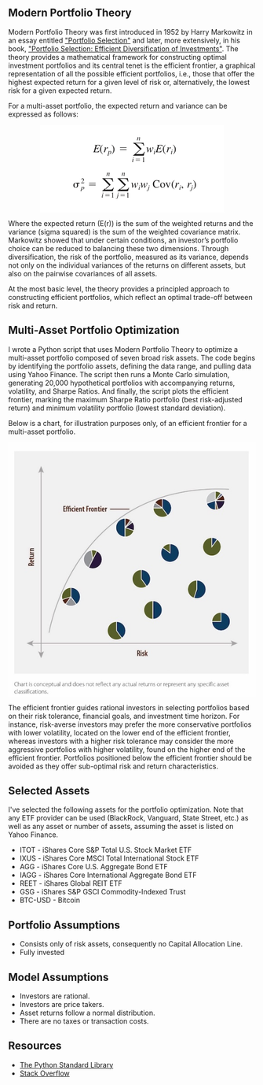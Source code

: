 ## Modern Portfolio Theory
Modern Portfolio Theory was first introduced in 1952 by Harry Markowitz in an essay entitled ["Portfolio Selection"](https://www.jstor.org/stable/2975974) and later, more extensively, in his book, ["Portfolio Selection: Efficient Diversification of Investments"](https://www.jstor.org/stable/j.ctt1bh4c8h). The theory provides a mathematical framework for constructing optimal investment portfolios and its central tenet is the efficient frontier, a graphical representation of all the possible efficient portfolios, i.e., those that offer the highest expected return for a given level of risk or, alternatively, the lowest risk for a given expected return.

For a multi-asset portfolio, the expected return and variance can be expressed as follows:

<p align="center"><img src="./Images/efficient_frontier_formulas.png" alt="efficient_frontier_formulas" align="middle" /></p>

Where the expected return (E(r)) is the sum of the weighted returns and the variance (sigma squared) is the sum of the weighted covariance matrix. Markowitz showed that under certain conditions, an investor’s portfolio choice can be reduced to balancing these two dimensions. Through diversification, the risk of the portfolio, measured as its variance, depends not only on the individual variances of the returns on different assets, but also on the pairwise covariances of all assets.

At the most basic level, the theory provides a principled approach to constructing efficient portfolios, which reflect an optimal trade-off between risk and return.

## Multi-Asset Portfolio Optimization
I wrote a Python script that uses Modern Portfolio Theory to optimize a multi-asset portfolio composed of seven broad risk assets. The code begins by identifying the portfolio assets, defining the data range, and pulling data using Yahoo Finance. The script then runs a Monte Carlo simulation, generating 20,000 hypothetical portfolios with accompanying returns, volatility, and Sharpe Ratios. And finally, the script plots the efficient frontier, marking the maximum Sharpe Ratio portfolio (best risk-adjusted return) and minimum volatility portfolio (lowest standard deviation). 

Below is a chart, for illustration purposes only, of an efficient frontier for a multi-asset portfolio. 

<p align="center"><img src="./Images/multi_asset_portfolios.jpeg" alt="multi_asset_portfolios" align="middle" /></p>

The efficient frontier guides rational investors in selecting portfolios based on their risk tolerance, financial goals, and investment time horizon. For instance, risk-averse investors may prefer the more conservative portfolios with lower volatility, located on the lower end of the efficient frontier, whereas investors with a higher risk tolerance may consider the more aggressive portfolios with higher volatility, found on the higher end of the efficient frontier. Portfolios positioned below the efficient frontier should be avoided as they offer sub-optimal risk and return characteristics.

## Selected Assets
I've selected the following assets for the portfolio optimization. Note that any ETF provider can be used (BlackRock, Vanguard, State Street, etc.) as well as any asset or number of assets, assuming the asset is listed on Yahoo Finance.

* ITOT - iShares Core S&P Total U.S. Stock Market ETF
* IXUS - iShares Core MSCI Total International Stock ETF
* AGG - iShares Core U.S. Aggregate Bond ETF
* IAGG - iShares Core International Aggregate Bond ETF
* REET - iShares Global REIT ETF
* GSG - iShares S&P GSCI Commodity-Indexed Trust
* BTC-USD - Bitcoin

## Portfolio Assumptions
* Consists only of risk assets, consequently no Capital Allocation Line.
* Fully invested

## Model Assumptions
* Investors are rational.
* Investors are price takers.
* Asset returns follow a normal distribution.
* There are no taxes or transaction costs.

## Resources
* [The Python Standard Library](https://docs.python.org/3/library/)
* [Stack Overflow](https://stackoverflow.com)
